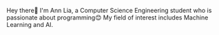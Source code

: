Hey there👋
I'm Ann Lia, a Computer Science Engineering student who is passionate about programming😊 
My field of interest includes Machine Learning and AI.
